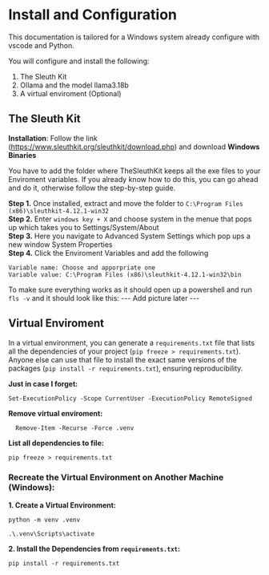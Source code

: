 # Install and Configuration

This documentation is tailored for a Windows system already configure with vscode and Python.

You will configure and install the following:
1. The Sleuth Kit
2. Ollama and the model llama3.18b
3. A virtual enviroment (Optional)

## The Sleuth Kit
**Installation**: Follow the link (https://www.sleuthkit.org/sleuthkit/download.php) and download **Windows Binaries**

You have to add the folder where TheSleuthKit keeps all the exe files to your Enviroment variables. If you already know how to do this, you can go ahead and do it, otherwise follow the step-by-step guide. 

**Step 1.** Once installed, extract and move the folder to `C:\Program Files (x86)\sleuthkit-4.12.1-win32` \
**Step 2.** Enter `windows key + X` and choose system in the menue that pops up which takes you to Settings/System/About \
**Step 3.** Here you navigate to Advanced System Settings which pop ups a new window System Properties \
**Step 4.** Click the Enviroment Variables and add the following 
```
Variable name: Choose and apporpriate one 
Variable value: C:\Program Files (x86)\sleuthkit-4.12.1-win32\bin
```
To make sure everything works as it should open up a powershell and run `fls -v` and it should look like this:
--- Add picture later ---

## Virtual Enviroment 

In a virtual environment, you can generate a `requirements.txt` file that lists all the dependencies of your project (`pip freeze > requirements.txt`). Anyone else can use that file to install the exact same versions of the packages (`pip install -r requirements.txt`), ensuring reproducibility.

**Just in case I forget:**
```
Set-ExecutionPolicy -Scope CurrentUser -ExecutionPolicy RemoteSigned
```

**Remove virtual enviroment:**
  ```
    Remove-Item -Recurse -Force .venv
  ```
**List all dependencies to file:**
  ```
  pip freeze > requirements.txt
  ```
### Recreate the Virtual Environment on Another Machine (Windows):
**1. Create a Virtual Environment:**
  ```
  python -m venv .venv
  ```
  ```
 .\.venv\Scripts\activate
  ```
**2. Install the Dependencies from `requirements.txt`:**
  ```
  pip install -r requirements.txt
  ```
